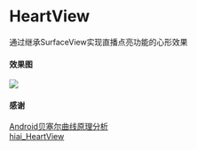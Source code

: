 # HeartView

通过继承SurfaceView实现直播点亮功能的心形效果

#### 效果图
![](https://github.com/zyyoona7/HeartView/blob/master/images/heart_view.gif)

#### 感谢
[Android贝塞尔曲线原理分析](http://www.qingpingshan.com/rjbc/az/273144.html)<br>
[hiai_HeartView](https://github.com/hiai/hiai_HeartView)
